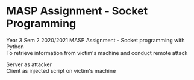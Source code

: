 # MASP Assignment - Socket Programming
Year 3 Sem 2 2020/2021 MASP Assignment - Socket programming with Python\
To retrieve information from victim's machine and conduct remote attack

Server as attacker\
Client as injected script on victim's machine
